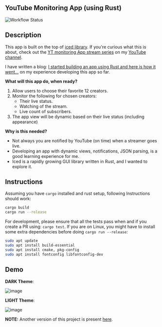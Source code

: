 ## YouTube Monitoring App (using Rust)

![Workflow Status](https://github.com/krshrimali/YouTube-Monitoring-App-Rust-Iced/actions/workflows/build-yt-monitor.yml/badge.svg)

## Description

This app is built on the top of [iced library](https://github.com/iced-rs/iced). If you're curious what this is about, check out the [YT monitoring App stream series](https://www.youtube.com/playlist?list=PLfjzHJeA53gS-RyxHcpNdf85Q4tR_ZJ6_) on my [YouTube channel](https://youtube.com/c/kushashwaraviShrimali).

I have written a blog: [I started building an app using Rust and here is how it went…](https://krshrimali.github.io/posts/2022/12/i-started-building-an-app-using-rust-and-here-is-how-it-went.../) on my experience developing this app so far.

**What will this app do, when ready?**

1. Allow users to choose their favorite 12 creators.
2. Monitor the following for chosen creators:
    * Their live status.
    * Watching of the stream.
    * Live count of subscribers.
3. The app view will be dynamic based on their live status (including appearance)

**Why is this needed?**

* Not always you are notified by YouTube (on time) when a streamer goes live.
* Developing an app with dynamic views, notifications, JSON parsing, is a good learning experience for me.
* Iced is a rapidly growing GUI library written in Rust, and I wanted to explore it.

## Instructions

Assuming you have `cargo` installed and rust setup, following Instructions should work:

```bash
cargo build
cargo run --release
```

For development, please ensure that all the tests pass when and if you create a PR using: `cargo test`. If you are on Linux, you might have to install some extra dependencies before doing `cargo run --release`:

```bash
sudo apt update
sudo apt install build-essential
sudo apt install cmake, pkg-config
sudo apt install fontconfig libfontconfig-dev
```

## Demo

**DARK Theme**:

![image](https://user-images.githubusercontent.com/19997320/207307381-811da619-6e7a-48b1-825c-8a8b238e3ec3.png)

**LIGHT Theme**:

![image](https://user-images.githubusercontent.com/19997320/207307471-cb7254a8-f628-41a4-ab86-5a9196a5a4fa.png)

**NOTE:** Another version of this project is present [here](https://github.com/krshrimali/youtuber-monitoring-app).
